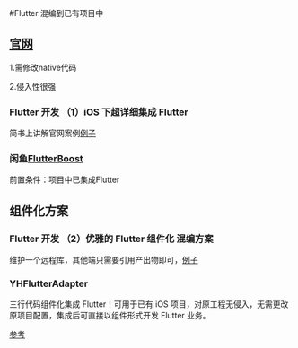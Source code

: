 #Flutter 混编到已有项目中

## [官网](https://github.com/flutter/flutter/wiki/Add-Flutter-to-existing-apps#experiment-turn-the-flutter-project-into-a-module)

1.需修改native代码

2.侵入性很强

### Flutter 开发 （1）iOS 下超详细集成 Flutter

简书上讲解官网案例[例子](https://www.jianshu.com/p/10237bf13789)

### 闲鱼[FlutterBoost](https://github.com/alibaba/flutter_boost/blob/master/README_CN.md)

前置条件：项目中已集成Flutter



## 组件化方案

### Flutter 开发 （2）优雅的 Flutter 组件化 混编方案

维护一个远程库，其他端只需要引用产出物即可，[例子](https://www.jianshu.com/p/969aa7e37827)

### YHFlutterAdapter

三行代码组件化集成 Flutter！可用于已有 iOS 项目，对原工程无侵入，无需更改原项目配置，集成后可直接以组件形式开发 Flutter 业务。

[参考](https://github.com/jiisd/YHFlutterAdapter)

